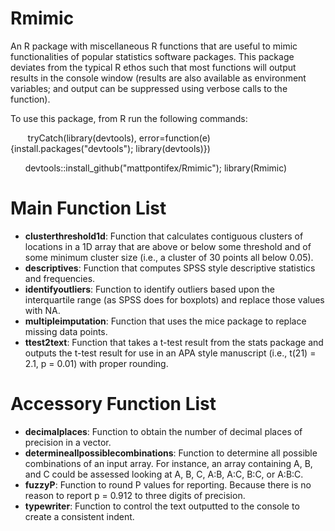 # Rmimic
An R package with miscellaneous R functions that are useful to mimic functionalities of popular statistics software packages. This package deviates from the typical R ethos such that most functions will output results in the console window (results are also available as environment variables; and output can be suppressed using verbose calls to the function).

To use this package, from R run the following commands:

&nbsp;&nbsp;&nbsp;&nbsp;&nbsp;&nbsp; tryCatch(library(devtools), error=function(e){install.packages("devtools"); library(devtools)})

&nbsp;&nbsp;&nbsp;&nbsp;&nbsp;&nbsp;devtools::install_github("mattpontifex/Rmimic"); library(Rmimic)

# Main Function List
* **clusterthreshold1d**: Function that calculates contiguous clusters of locations in a 1D array that are above or below some threshold and of some minimum cluster size (i.e., a cluster of 30 points all below 0.05).
* **descriptives**: Function that computes SPSS style descriptive statistics and frequencies.
* **identifyoutliers**: Function to identify outliers based upon the interquartile range (as SPSS does for boxplots) and replace those values with NA.
* **multipleimputation**: Function that uses the mice package to replace missing data points.
* **ttest2text**: Function that takes a t-test result from the stats package and outputs the t-test result for use in an APA style manuscript (i.e., t(21) = 2.1, p = 0.01) with proper rounding.

# Accessory Function List
* **decimalplaces**: Function to obtain the number of decimal places of precision in a vector.
* **determineallpossiblecombinations**: Function to determine all possible combinations of an input array. For instance, an array containing A, B, and C could be assessed looking at A, B, C, A:B, A:C, B:C, or A:B:C.
* **fuzzyP**: Function to round P values for reporting. Because there is no reason to report p = 0.912 to three digits of precision.
* **typewriter**: Function to control the text outputted to the console to create a consistent indent.

